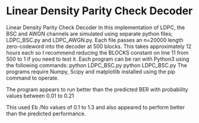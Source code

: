 # Linear Density Parity Check Decoder

Linear Density Parity Check Decoder
	In this implementation of LDPC, the BSC and AWGN channels are simulated using separate python files; LDPC_BSC.py and LDPC_AWGN.py. Each file passes an n=20000 length zero-codeword into the decoder at 500 blocks. This takes approximately 12 hours each so I recommend reducing the BLOCKS constant on line 11 from 500 to 1 if you need to test it.
Each program can be ran with Python3 using the following commands:
python LDPC_BSC.py
python LDPC_BSC.py
The programs require Numpy, Scipy and matplotlib installed using the pip command to operate.
 
The program appears to run better than the predicted BER with probability values between 0.01 to 0.21
 
This used Eb /No values of 0.1 to 1.3 and also appeared to perform better than the predicted performance.

